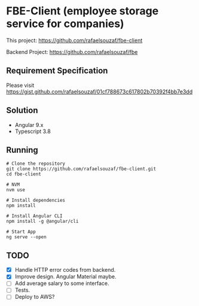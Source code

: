 # FBE-Client (employee storage service for companies)

This project:
https://github.com/rafaelsouzaf/fbe-client

Backend Project:
https://github.com/rafaelsouzaf/fbe

## Requirement Specification
Please visit https://gist.github.com/rafaelsouzaf/01cf788673c617802b70392f4bb7e3dd

## Solution

- Angular 9.x
- Typescript 3.8

## Running

```
# Clone the repository
git clone https://github.com/rafaelsouzaf/fbe-client.git
cd fbe-client

# NVM
nvm use

# Install dependencies
npm install

# Install Angular CLI
npm install -g @angular/cli

# Start App
ng serve --open
```

## TODO

- [X] Handle HTTP error codes from backend.
- [X] Improve design. Angular Material maybe.
- [ ] Add average salary to some interface.
- [ ] Tests.
- [ ] Deploy to AWS?
